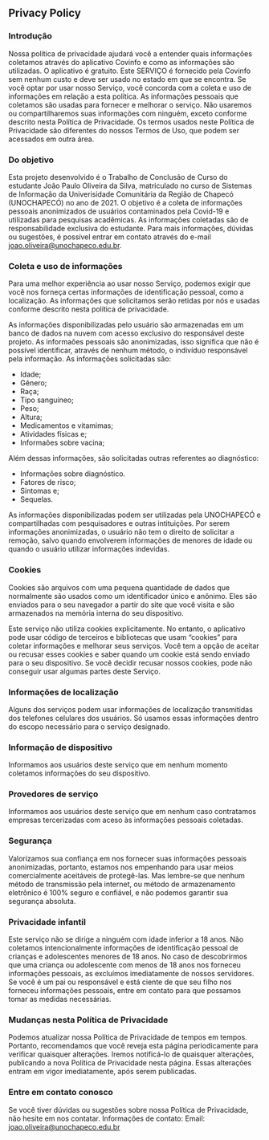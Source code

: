 Privacy Policy  
----------------

### Introdução
Nossa política de privacidade ajudará você a entender quais informações coletamos através do aplicativo Covinfo e como as informações são utilizadas. O aplicativo é gratuito. Este SERVIÇO é fornecido pela Covinfo sem nenhum custo e deve ser usado no estado em que se encontra. Se você optar por usar nosso Serviço, você concorda com a coleta e uso de informações em relação a esta política. As informações pessoais que coletamos são usadas para fornecer e melhorar o serviço. Não usaremos ou compartilharemos suas informações com ninguém, exceto conforme descrito nesta Política de Privacidade. Os termos usados neste Política de Privacidade são diferentes do nossos Termos de Uso, que podem ser acessados em outra área.

### Do objetivo
Esta projeto desenvolvido é o Trabalho de Conclusão de Curso do estudante João Paulo Oliveira da Silva, matriculado no curso de Sistemas de Informação da Univerisidade Comunitária da Região de Chapecó (UNOCHAPECÓ) no ano de 2021. O objetivo é a coleta de informações pessoais anonimizados de usuários contaminados pela Covid-19 e utilizadas para pesquisas acadêmicas. As informações coletadas são de responsabilidade exclusiva do estudante. Para mais informações, dúvidas ou sugestões, é possível entrar em contato através do e-mail joao.oliveira@unochapeco.edu.br.

### Coleta e uso de informações
Para uma melhor experiência ao usar nosso Serviço, podemos exigir que você nos forneça certas informações de identificação pessoal, como a localização. As informações que solicitamos serão retidas por nós e usadas conforme descrito nesta política de privacidade.

As informações disponibilizadas pelo usuário são armazenadas em um banco de dados na nuvem com acesso exclusivo do responsável deste projeto. As informaões pessoais são anonimizadas, isso significa que não é possível identificar, através de nenhum método, o indivíduo responsável pela informação. As informações solicitadas são:

- Idade;
- Gênero;
- Raça;
- Tipo sanguíneo;
- Peso;
- Altura;
- Medicamentos e vitamimas;
- Atividades físicas e;
- Informaões sobre vacina;

Além dessas informações, são solicitadas outras referentes ao diagnóstico:

- Informações sobre diagnóstico.
- Fatores de risco;
- Sintomas e;
- Sequelas.

As informações disponibilizadas podem ser utilizadas pela UNOCHAPECÓ e compartilhadas com pesquisadores e outras intituições. Por serem informações anonimizadas, o usuário não tem o direito de solicitar a remoção, salvo quando envolverem informações de menores de idade ou quando o usuário utilizar informações indevidas.

### Cookies  
Cookies são arquivos com uma pequena quantidade de dados que normalmente são usados como um identificador único e anônimo. Eles são enviados para o seu navegador a partir do site que você visita e são armazenados na memória interna do seu dispositivo.

Este serviço não utiliza cookies explicitamente. No entanto, o aplicativo pode usar código de terceiros e bibliotecas que usam “cookies” para coletar informações e melhorar seus serviços. Você tem a opção de aceitar ou recusar esses cookies e saber quando um cookie está sendo enviado para o seu dispositivo. Se você decidir recusar nossos cookies, pode não conseguir usar algumas partes deste Serviço.

### Informações de localização
Alguns dos serviços podem usar informações de localização transmitidas dos telefones celulares dos usuários. Só usamos essas informações dentro do escopo necessário para o serviço designado.

### Informação de dispositivo
Informamos aos usuários deste serviço que em nenhum momento coletamos informações do seu dispositivo.

### Provedores de serviço
Informamos aos usuários deste serviço que em nenhum caso contratamos empresas tercerizadas com aceso às informações pessoais coletadas. 

### Segurança
Valorizamos sua confiança em nos fornecer suas informações pessoais anonimizadas, portanto, estamos nos empenhando para usar meios comercialmente aceitáveis de protegê-las. Mas lembre-se que nenhum método de transmissão pela internet, ou método de armazenamento eletrônico é 100% seguro e confiável, e não podemos garantir sua segurança absoluta.  

### Privacidade infantil
Este serviço não se dirige a ninguém com idade inferior a 18 anos. Não coletamos intencionalmente informações de identificação pessoal de crianças e adolescentes menores de 18 anos. No caso de descobrirmos que uma criança ou adolescente com menos de 18 anos nos forneceu informações pessoais, as excluímos imediatamente de nossos servidores. Se você é um pai ou responsável e está ciente de que seu filho nos forneceu informações pessoais, entre em contato para que possamos tomar as medidas necessárias. 

### Mudanças nesta Política de Privacidade
Podemos atualizar nossa Política de Privacidade de tempos em tempos. Portanto, recomendamos que você reveja esta página periodicamente para verificar quaisquer alterações. Iremos notificá-lo de quaisquer alterações, publicando a nova Política de Privacidade nesta página. Essas alterações entram em vigor imediatamente, após serem publicadas.

### Entre em contato conosco
Se você tiver dúvidas ou sugestões sobre nossa Política de Privacidade, não hesite em nos contatar.
Informações de contato:
Email: joao.oliveira@unochapeco.edu.br
